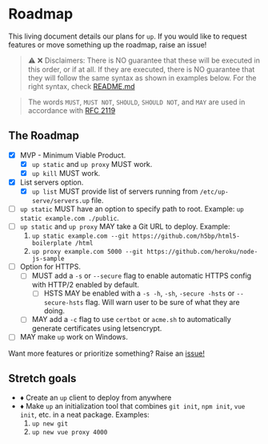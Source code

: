 # Roadmap

This living document details our plans for `up`. If you would like to request features or move something up the roadmap, raise an issue!

> ⚠️ ❌ Disclaimers: There is NO guarantee that these will be executed in this order, or if at all. If they are executed, there is NO guarantee that they will follow the same syntax as shown in examples below. For the right syntax, check [README.md](README.md)

> The words `MUST`, `MUST NOT`, `SHOULD`, `SHOULD NOT`, and `MAY` are used in accordance with [RFC 2119](https://tools.ietf.org/html/rfc2119)

## The Roadmap

- [x] MVP - Minimum Viable Product.
  - [x] `up static` and `up proxy` MUST work.
  - [x] `up kill` MUST work.
- [x] List servers option.
  - [x] `up list` MUST provide list of servers running from `/etc/up-serve/servers.up` file.
- [ ] `up static` MUST have an option to specify path to root. Example: `up static example.com ./public`.
- [ ] `up static` and `up proxy` MAY take a Git URL to deploy. Example:
  1. `up static example.com --git https://github.com/h5bp/html5-boilerplate /html`
  2. `up proxy example.com 5000 --git https://github.com/heroku/node-js-sample`
- [ ] Option for HTTPS.
  - [ ] MUST add a `-s` or `--secure` flag to enable automatic HTTPS config with HTTP/2 enabled by default.
    - [ ] HSTS MAY be enabled with a `-s -h`, `-sh`, `-secure -hsts` or `--secure-hsts` flag. Will warn user to be sure of what they are doing.
  - [ ] MAY add a `-c` flag to use `certbot` or `acme.sh` to automatically generate certificates using letsencrypt.
- [ ] MAY make `up` work on Windows.

Want more features or prioritize something? Raise an [issue!](https://github.com/codefeathers/up-serve/issues)

## Stretch goals

- ♦ Create an `up` client to deploy from anywhere
- ♦ Make `up` an initialization tool that combines `git init`, `npm init`, `vue init`, etc. in a neat package. Examples:
  1. `up new git`
  2. `up new vue proxy 4000`
